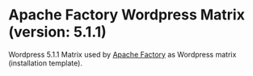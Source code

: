 # Apache Factory Wordpress Matrix (version: 5.1.1)

Wordpress 5.1.1 Matrix used by [Apache Factory](https://github.com/milos85vasic/Apache-Factory) as Wordpress matrix (installation template).
